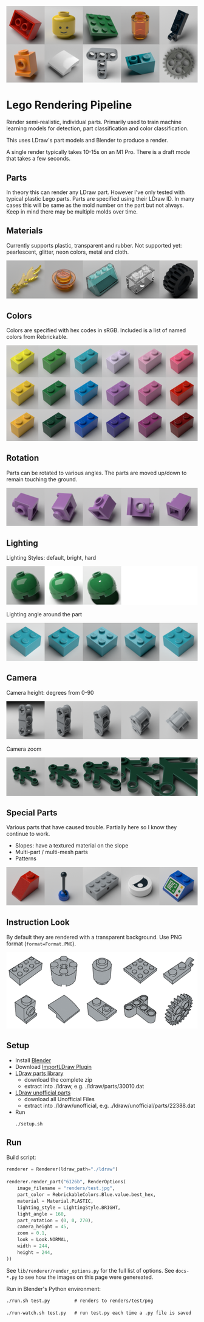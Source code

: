 ![grid of parts](docs/parts.png)

# Lego Rendering Pipeline

Render semi-realistic, individual parts. Primarily used to train
machine learning models for detection, part classification and color
classification.

This uses LDraw's part models and Blender to produce a render.

A single render typically takes 10-15s on an M1 Pro. There is a draft mode
that takes a few seconds.


## Parts

In theory this can render any LDraw part. However I've only tested with typical plastic Lego parts. Parts are specified using their LDraw ID. In many cases this will be same as the mold number on the part but not always. Keep in mind there may be multiple molds over time.


## Materials

Currently supports plastic, transparent and rubber. Not supported yet: pearlescent, glitter, neon colors, metal and cloth.

![grid of materials](docs/materials.png)


## Colors

Colors are specified with hex codes in sRGB. Included is a list of named colors from Rebrickable.


![grid of colors](docs/colors.png)


## Rotation

Parts can be rotated to various angles. The parts are moved up/down to
remain touching the ground.

![grid of various rotations](docs/part_rotations.png)


## Lighting

Lighting Styles: default, bright, hard

![grid of lighting styles](docs/lighting_styles.png)

Lighting angle around the part

![grid of light angles](docs/light_angles.png)


## Camera

Camera height: degrees from 0-90

![grid of various camera angles](docs/camera-heights.png)

Camera zoom

![grid of various zoom levels](docs/zooms.png)


## Special Parts

Various parts that have caused trouble. Partially here so I know they continue to work.
* Slopes: have a textured material on the slope
* Multi-part / multi-mesh parts
* Patterns

![grid of special parts](docs/special.png)


## Instruction Look

By default they are rendered with a transparent background. Use PNG format (`format=Format.PNG`).

![grid of various parts in line art style](docs/instructions.png)


## Setup

- Install [Blender](https://blender.org)
- Download [ImportLDraw Plugin](https://github.com/TobyLobster/ImportLDraw)
- [LDraw parts library](https://library.ldraw.org/updates?latest)
  - download the complete zip
  - extract into ./ldraw, e.g. ./ldraw/parts/30010.dat
- [LDraw unofficial parts](https://library.ldraw.org/tracker)
  - download all Unofficial Files
  - extract into ./ldraw/unofficial, e.g. ./ldraw/unofficial/parts/22388.dat
- Run
    ```
    ./setup.sh
    ```

## Run

Build script:

```python
renderer = Renderer(ldraw_path="./ldraw")

renderer.render_part("6126b", RenderOptions(
    image_filename = "renders/test.jpg",
    part_color = RebrickableColors.Blue.value.best_hex,
    material = Material.PLASTIC,
    lighting_style = LightingStyle.BRIGHT,
    light_angle = 160,
    part_rotation = (0, 0, 270),
    camera_height = 45,
    zoom = 0.1,
    look = Look.NORMAL,
    width = 244,
    height = 244,
))

```

See `lib/renderer/render_options.py` for the full list of options. See `docs-*.py` to see how the images on this page were genereated.

Run in Blender's Python environment:

```
./run.sh test.py         # renders to renders/test/png

./run-watch.sh test.py   # run test.py each time a .py file is saved
```
